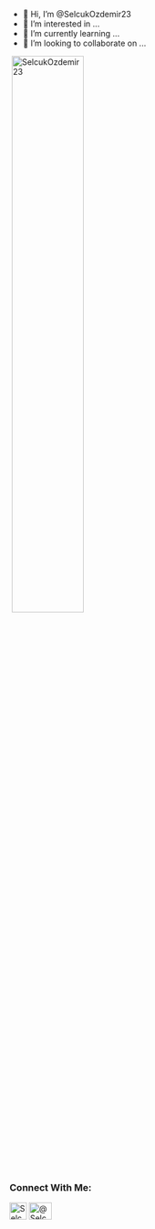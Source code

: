 - 👋 Hi, I’m @SelcukOzdemir23
- 👀 I’m interested in ...
- 🌱 I’m currently learning ...
- 💞️ I’m looking to collaborate on ...


<p>&nbsp;<img align="center" src="https://github-readme-stats.vercel.app/api?username=SelcukOzdemir23&show_icons=true&theme=dark&locale=en" alt="SelcukOzdemir23" width="50%" /></p>

<h3 align="left">Connect With Me:</h3>
<p align="left">
<a href="https://www.linkedin.com/in/muserref-selcuk-ozdemir/" target="blank"><img align="center" src="https://velanovascular.com/wp-content/uploads/2020/06/LinkedIn.png" alt="SelcukOzdemir23" height="30" width="30" /></a>
<a href="[https://medium.com/@eminsaygi](https://medium.com/@muserrefselcuk)" target="blank"><img align="center" src="https://cdn.jsdelivr.net/npm/simple-icons@3.0.1/icons/medium.svg" alt="@SelcukOzdemir23" height="30" width="40" /></a>
</p>
